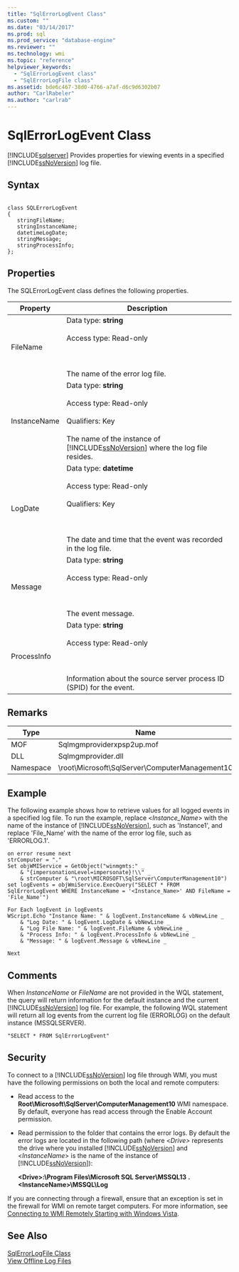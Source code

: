 ```yaml
---
title: "SqlErrorLogEvent Class"
ms.custom: ""
ms.date: "03/14/2017"
ms.prod: sql
ms.prod_service: "database-engine"
ms.reviewer: ""
ms.technology: wmi
ms.topic: "reference"
helpviewer_keywords: 
  - "SqlErrorLogEvent class"
  - "SqlErrorLogFile class"
ms.assetid: bde6c467-38d0-4766-a7af-d6c9d6302b07
author: "CarlRabeler"
ms.author: "carlrab"
---
```

# SqlErrorLogEvent Class
[!INCLUDE[sqlserver](../../includes/applies-to-version/sqlserver.md)]
  Provides properties for viewing events in a specified [!INCLUDE[ssNoVersion](../../includes/ssnoversion-md.md)] log file.  
  
## Syntax  
  
```  
  
class SQLErrorLogEvent   
{  
   stringFileName;  
   stringInstanceName;  
   datetimeLogDate;  
   stringMessage;  
   stringProcessInfo;  
};  
```  
  
## Properties  
 The SQLErrorLogEvent class defines the following properties.  
  
| Property | Description |
| -------- | ----------- |
|FileName|Data type: **string**<br /><br /> Access type: Read-only<br /><br /> <br /><br /> The name of the error log file.|  
|InstanceName|Data type: **string**<br /><br /> Access type: Read-only<br /><br /> Qualifiers: Key<br /><br /> The name of the instance of [!INCLUDE[ssNoVersion](../../includes/ssnoversion-md.md)] where the log file resides.|  
|LogDate|Data type: **datetime**<br /><br /> Access type: Read-only<br /><br /> Qualifiers: Key<br /><br /> <br /><br /> The date and time that the event was recorded in the log file.|  
|Message|Data type: **string**<br /><br /> Access type: Read-only<br /><br /> <br /><br /> The event message.|  
|ProcessInfo|Data type: **string**<br /><br /> Access type: Read-only<br /><br /> <br /><br /> Information about the source server process ID (SPID) for the event.|  
  
## Remarks  
  
| Type | Name |
| ---- | ---- |
|MOF|Sqlmgmproviderxpsp2up.mof|  
|DLL|Sqlmgmprovider.dll|  
|Namespace|\root\Microsoft\SqlServer\ComputerManagement10|  
  
## Example  
 The following example shows how to retrieve values for all logged events in a specified log file. To run the example, replace \<*Instance_Name*> with the name of the instance of [!INCLUDE[ssNoVersion](../../includes/ssnoversion-md.md)], such as 'Instance1', and replace 'File_Name' with the name of the error log file, such as 'ERRORLOG.1'.  
  
```  
on error resume next  
strComputer = "."  
Set objWMIService = GetObject("winmgmts:" _  
    & "{impersonationLevel=impersonate}!\\" _  
    & strComputer & "\root\MICROSOFT\SqlServer\ComputerManagement10")  
set logEvents = objWmiService.ExecQuery("SELECT * FROM SqlErrorLogEvent WHERE InstanceName = '<Instance_Name>' AND FileName = 'File_Name'")  
  
For Each logEvent in logEvents  
WScript.Echo "Instance Name: " & logEvent.InstanceName & vbNewLine _  
    & "Log Date: " & logEvent.LogDate & vbNewLine _  
    & "Log File Name: " & logEvent.FileName & vbNewLine _  
    & "Process Info: " & logEvent.ProcessInfo & vbNewLine _  
    & "Message: " & logEvent.Message & vbNewLine _  
  
Next  
```  
  
## Comments  
 When *InstanceName* or *FileName* are not provided in the WQL statement, the query will return information for the default instance and the current [!INCLUDE[ssNoVersion](../../includes/ssnoversion-md.md)] log file. For example, the following WQL statement will return all log events from the current log file (ERRORLOG) on the default instance (MSSQLSERVER).  
  
```  
"SELECT * FROM SqlErrorLogEvent"  
```  
  
## Security  
 To connect to a [!INCLUDE[ssNoVersion](../../includes/ssnoversion-md.md)] log file through WMI, you must have the following permissions on both the local and remote computers:  
  
-   Read access to the **Root\Microsoft\SqlServer\ComputerManagement10** WMI namespace. By default, everyone has read access through the Enable Account permission.  
  
-   Read permission to the folder that contains the error logs. By default the error logs are located in the following path (where \<*Drive>* represents the drive where you installed [!INCLUDE[ssNoVersion](../../includes/ssnoversion-md.md)] and \<*InstanceName*> is the name of the instance of [!INCLUDE[ssNoVersion](../../includes/ssnoversion-md.md)]):  
  
     **\<Drive>:\Program Files\Microsoft SQL Server\MSSQL13** **.\<InstanceName>\MSSQL\Log**  
  
 If you are connecting through a firewall, ensure that an exception is set in the firewall for WMI on remote target computers. For more information, see [Connecting to WMI Remotely Starting with Windows Vista](https://go.microsoft.com/fwlink/?LinkId=178848).  
  
## See Also  
 [SqlErrorLogFile Class](../../relational-databases/wmi-provider-configuration-classes/sqlerrorlogfile-class.md)   
 [View Offline Log Files](../../relational-databases/logs/view-offline-log-files.md)  
  
  
